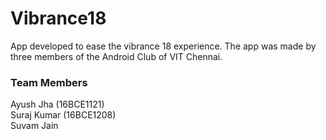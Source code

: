 # Vibrance18
App developed to ease the vibrance 18 experience. The app was made by three members of the Android Club of VIT Chennai.


### Team Members
Ayush Jha (16BCE1121)<br>
Suraj Kumar (16BCE1208)<br>
Suvam Jain
